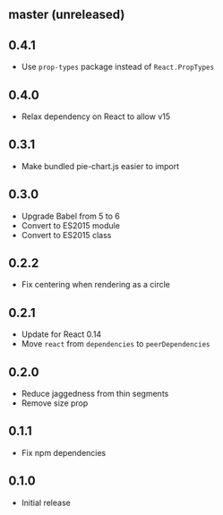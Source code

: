## master (unreleased)

## 0.4.1
- Use `prop-types` package instead of `React.PropTypes`

## 0.4.0
- Relax dependency on React to allow v15

## 0.3.1
- Make bundled pie-chart.js easier to import

## 0.3.0

- Upgrade Babel from 5 to 6
- Convert to ES2015 module
- Convert to ES2015 class

## 0.2.2

- Fix centering when rendering as a circle

## 0.2.1

- Update for React 0.14
- Move `react` from `dependencies` to `peerDependencies`

## 0.2.0

- Reduce jaggedness from thin segments
- Remove size prop

## 0.1.1

- Fix npm dependencies

## 0.1.0

- Initial release
